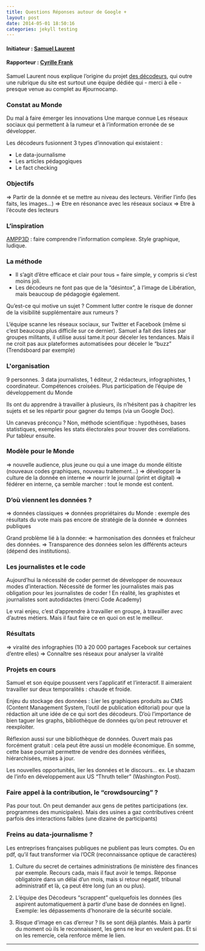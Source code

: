 ```yaml
---
title: Questions Réponses autour de Google +
layout: post
date: 2014-05-01 18:50:16
categories: jekyll testing
---
```



#### Initiateur : [Samuel Laurent](https://twitter.com/samuellaurent)
#### Rapporteur : [Cyrille Frank](http://www.mediaculture.fr)

Samuel Laurent nous explique l’origine du projet [des décodeurs](http://www.lemonde.fr/decodeurs), qui outre une rubrique du site est surtout une équipe dédiée qui - merci à elle - presque venue au complet au #journocamp.


### Constat au Monde 
Du mal à faire émerger les innovations
Une marque connue
Les réseaux sociaux qui permettent à la rumeur et à l’information erronée de se développer.

Les décodeurs fusionnent 3 types d’innovation qui existaient : 
* Le data-journalisme
* Les articles pédagogiques
* Le fact checking



### Objectifs

=> Partir de la donnée et se mettre au niveau des lecteurs. Vérifier l’info (les faits, les images…)
=> Etre en résonance avec les réseaux sociaux 
=> Etre à l’écoute des lecteurs

### L’inspiration

[AMPP3D](http://ampp3d.mirror.co.uk/) : faire comprendre l’information complexe. Style graphique, ludique.

### La méthode

- Il s’agit d’être efficace et clair pour tous = faire simple, y compris si c’est moins joli.
- Les décodeurs ne font pas que de la “désintox”, à l’image de Libération, mais beaucoup de pédagogie également. 

Qu’est-ce qui motive un sujet ? Comment lutter contre le risque de donner de la visibilité supplémentaire aux rumeurs ? 

L’équipe scanne les réseaux sociaux, sur Twitter et Facebook (même si c’est beaucoup plus difficile sur ce dernier). Samuel a fait des listes par groupes militants, il utilise aussi tame.it pour déceler les tendances. Mais il ne croit pas aux plateformes automatisées pour déceler le “buzz” (Trendsboard par exemple)

### L'organisation

9 personnes. 3 data journalistes, 1 éditeur, 2 rédacteurs, infographistes, 1 coordinateur. Compétences croisées.
Plus participation de l’équipe de développement du Monde

Ils ont du apprendre à travailler à plusieurs, ils n’hésitent pas à chapitrer les sujets et se les répartir pour gagner du temps (via un Google Doc).

Un canevas préconçu ?
Non, méthode scientifique : hypothèses, bases statistiques, exemples les stats électorales pour trouver des corrélations. Pur tableur ensuite.


### Modèle pour le Monde

=> nouvelle audience, plus jeune ou qui a une image du monde élitiste (nouveaux codes graphiques, nouveau traitement…)
=> développer la culture de la donnée en interne
=> nourrir le journal (print et digital)
=> fédérer en interne, ça semble marcher : tout le monde est content.

### D’où viennent les données ?

=> données classiques 
=> données propriétaires du Monde : exemple des résultats du vote mais pas encore de stratégie de la donnée
=> données publiques

Grand problème lié à la donnée: 
=> harmonisation des données et fraîcheur des données.
=> Transparence des données selon les différents acteurs (dépend des institutions).

### Les journalistes et le code

Aujourd’hui la nécessité de coder permet de développer de nouveaux modes d’interaction. Nécessité de former les journalistes mais pas obligation pour les journalistes de coder !
En réalité, les graphistes et journalistes sont autodidactes (merci Code Academy)

Le vrai enjeu, c’est d’apprendre à travailler en groupe, à travailler avec d’autres métiers. Mais il faut faire ce en quoi on est le meilleur. 


### Résultats

=> viralité des infographies (10 à 20 000 partages Facebook sur certaines d’entre elles)
=> Connaître ses réseaux pour analyser la viralité

### Projets en cours

Samuel et son équipe poussent vers l'applicatif et l’interactif. Il aimeraient travailler sur deux temporalités : chaude et froide.

Enjeu du stockage des données :
Lier les graphiques produits au CMS (Content Management System, l’outil de publication éditorial) pour que la rédaction ait une idée de ce qui sort des décodeurs. D’où l’importance de bien taguer les graphs, bibliothèque de données qu’on peut retrouver et reexploiter. 

Réflexion aussi sur une bibliothèque de données. Ouvert mais pas forcément gratuit : cela peut être aussi un modèle économique. En somme, cette base pourrait permettre de vendre des données vérifiées, hiérarchisées, mises à jour.

Les nouvelles opportunités, lier les données et le discours… ex. Le shazam de l’info en développement aux US “Thruth teller” (Washington Post).

### Faire appel à la contribution, le “crowdsourcing” ?

Pas pour tout. On peut demander aux gens de petites participations (ex. programmes des municipales). Mais des usines a gaz contributives créent parfois des interactions faibles (une dizaine de participants)

### Freins au data-journalisme ?

Les entreprises françaises publiques ne publient pas leurs comptes. Ou en pdf, qu’il faut transformer via l’OCR (reconnaissance optique de caractères)

1. Culture du secret de certaines administrations (le ministère des finances par exemple. Recours cada, mais il faut avoir le temps. Réponse obligatoire dans un délai d’un mois, mais si retour négatif, tribunal administratif et là, ça peut être long (un an ou plus).

2. L’équipe des Décodeurs “scrappent” quelquefois les données (les aspirent automatiquement à partir d’une base de données en ligne). Exemple: les dépassements d’honoraire de la sécurité sociale.

3. Risque d’image en cas d’erreur ? Ils se sont déjà plantés. Mais à partir du moment où ils le reconnaissent, les gens ne leur en veulent pas. Et si on les remercie, cela renforce même le lien.


-------------
